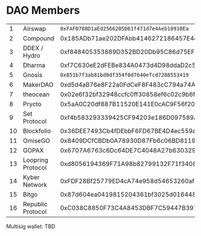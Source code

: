 # DAO Members
|   |      |         |
|---|------|---------|
|1|Airswap|`0xFAF0708D1aEd2566205D61f471d7e4Aeb10910Ea`|
|2| Compound|		          0x185ADb71ae202DFAbb4146272186457E4e170523|
|3| DDEX / Hydro|		      0xf848405353889D352BD20Db95C86d75EF2E75022|
|4| Dharma		   |         0xf7C630eE2dFEBe834A0473d4D98ddaD2c514a392|
|5| Gnosis		    |        `0x851b7f3ab81bd8df354f0d7640efcd7288553419`|
|6| MakerDAO		   |       0xd5d4aB76e8F22a0FdCeF8F483cC794a74A1a928e|
|7| theocean		    |      0x02e6f32bf32948ccfc0ff30858ef6c02c9b6f507|
|8| Prycto		       |     0x5aA0C20df887B11520E141E0cAC9F56f207bf9B0|
|9| Set Protocol		  |    0xf4b583293339425CF94203e186D097589Af5a611|
|10| Blockfolio		    |  0x36DEE7493Cb4fDEbbF6FD67BE4D4ec559aa61fe1|
|11| OmiseGO		      |    0x8409DCfCBDb0A78930D87Fb6c06BD8119Bb94bF5|
|12| GOPAX		        |    0x6707A6763c6Dc64DE7C4048A27b6303292F88F50|
|13| Loopring Protocol |	0xd8056194369F71A98b82799132F71f34084F7660|
|14| Kyber Network 	   | 0xFDF28Bf25779ED4cA74e958d54653260af604C20|
|15| Bitgo 		         | 0x87d604ea0419815204361bf3025d016448ffd95d|
|16| Republic Protocol |	0xC038C8850F73C4A8453DBF7C59447B397978d7Ea|


Multisig wallet: TBD
